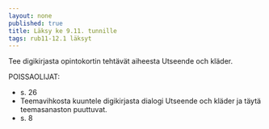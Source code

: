 ```yaml
---
layout: none
published: true
title: Läksy ke 9.11. tunnille
tags: rub11-12.1 läksyt
---
```

Tee digikirjasta opintokortin tehtävät aiheesta Utseende och kläder.

POISSAOLIJAT:

- s. 26
- Teemavihkosta kuuntele digikirjasta dialogi Utseende och kläder ja täytä  teemasanaston puuttuvat.
- s. 8
